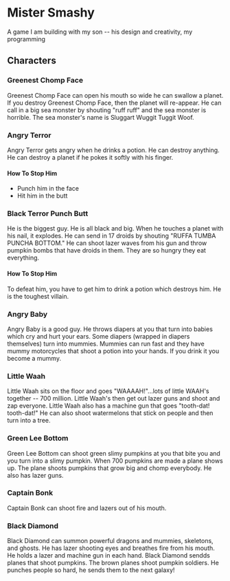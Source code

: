 # Mister Smashy

A game I am building with my son -- his design and creativity, my programming

## Characters

### Greenest Chomp Face

Greenest Chomp Face can open his mouth so wide he can swallow a planet.  If you destroy Greenest Chomp Face, then the planet will re-appear.  He can call in a big sea monster by shouting "ruff ruff" and the sea monster is horrible.  The sea monster's name is Sluggart Wuggit Tuggit Woof.

### Angry Terror

Angry Terror gets angry when he drinks a potion.  He can destroy anything.  He can destroy a planet if he pokes it softly with his finger.

#### How To Stop Him

* Punch him in the face
* Hit him in the butt

### Black Terror Punch Butt

He is the biggest guy.  He is all black and big.  When he touches a planet with his nail, it explodes.  He can send in 17 droids by shouting "RUFFA TUMBA PUNCHA BOTTOM."  He can shoot lazer waves from his gun and throw pumpkin bombs that have droids in them.  They are so hungry they eat everything.

#### How To Stop Him

To defeat him, you have to get him to drink a potion which destroys him.  He is the toughest villain.

### Angry Baby 

Angry Baby is a good guy.  He throws diapers at you that turn into babies which cry and hurt your ears.  Some diapers (wrapped in diapers themselves) turn into mummies.  Mummies can run fast and they have mummy motorcycles that shoot a potion into your hands.  If you drink it you become a mummy.

### Little Waah

Little Waah sits on the floor and goes "WAAAAH!"...lots of little WAAH's together -- 700 million.  Little Waah's then get out lazer guns and shoot and zap everyone.  Little Waah also has a machine gun that goes "tooth-dat!  tooth-dat!"  He can also shoot watermelons that stick on people and then turn into a tree.

### Green Lee Bottom

Green Lee Bottom can shoot green slimy pumpkins at you that bite you and you turn into a slimy pumpkin.  When 700 pumpkins are made a plane shows up.  The plane shoots pumpkins that grow big and chomp everybody.  He also has lazer guns.

### Captain Bonk

Captain Bonk can shoot fire and lazers out of his mouth.

### Black Diamond

Black Diamond can summon powerful dragons and mummies, skeletons, and ghosts.  He has lazer shooting eyes and breathes fire from his mouth.  He holds a lazer and machine gun in each hand.  Black Diamond sendds planes that shoot pumpkins.  The brown planes shoot pumpkin soldiers.  He punches people so hard, he sends them to the next galaxy!

